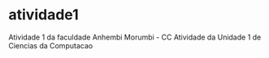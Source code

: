 # atividade1
Atividade 1 da faculdade Anhembi Morumbi - CC
Atividade da Unidade 1 de Ciencias da Computacao
